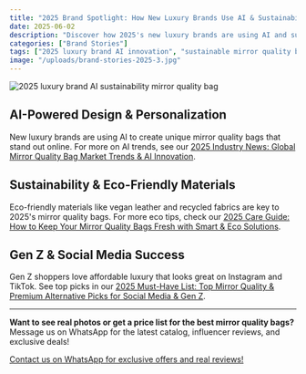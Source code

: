 ```yaml
---
title: "2025 Brand Spotlight: How New Luxury Brands Use AI & Sustainability to Create Viral Mirror Quality Bags"
date: 2025-06-02
description: "Discover how 2025's new luxury brands are using AI and sustainability to create viral mirror quality and premium alternative bags. Learn about the latest trends in affordable luxury for Gen Z."
categories: ["Brand Stories"]
tags: ["2025 luxury brand AI innovation", "sustainable mirror quality bags", "new luxury brands 2025", "affordable luxury trends", "Gen Z premium alternatives", "viral mirror quality handbags"]
image: "/uploads/brand-stories-2025-3.jpg"
---
```


![2025 luxury brand AI sustainability mirror quality bag](/uploads/brand-stories-2025-3.jpg)

## AI-Powered Design & Personalization

New luxury brands are using AI to create unique mirror quality bags that stand out online. For more on AI trends, see our [2025 Industry News: Global Mirror Quality Bag Market Trends & AI Innovation](../industry-news-2025-3.md).

## Sustainability & Eco-Friendly Materials

Eco-friendly materials like vegan leather and recycled fabrics are key to 2025's mirror quality bags. For more eco tips, check our [2025 Care Guide: How to Keep Your Mirror Quality Bags Fresh with Smart & Eco Solutions](../care-maintenance-2025-3.md).

## Gen Z & Social Media Success

Gen Z shoppers love affordable luxury that looks great on Instagram and TikTok. See top picks in our [2025 Must-Have List: Top Mirror Quality & Premium Alternative Picks for Social Media & Gen Z](../must-have-list-2025-2.md).

---

**Want to see real photos or get a price list for the best mirror quality bags?**  
Message us on WhatsApp for the latest catalog, influencer reviews, and exclusive deals!

[Contact us on WhatsApp for exclusive offers and real reviews!](https://wa.me/19088661058)

<script type="application/ld+json">
{
  "@context": "https://schema.org",
  "@type": "Article",
  "headline": "2025 Brand Spotlight: How New Luxury Brands Use AI & Sustainability to Create Viral Mirror Quality Bags",
  "description": "Discover how 2025's new luxury brands are using AI and sustainability to create viral mirror quality and premium alternative bags. Learn about the latest trends in affordable luxury for Gen Z.",
  "image": "https://luxvibeo.com/uploads/brand-stories-2025-3.jpg",
  "author": {"@type": "Organization", "name": "LuxVibe"},
  "datePublished": "2025-06-02",
  "articleSection": "Brand Stories",
  "keywords": "2025 luxury brand AI innovation, sustainable mirror quality bags, new luxury brands 2025, affordable luxury trends, Gen Z premium alternatives, viral mirror quality handbags"
}
</script> 